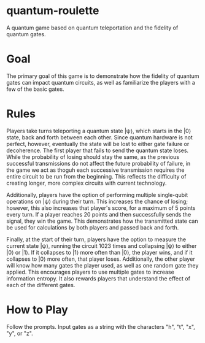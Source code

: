 # quantum-roulette
A quantum game based on quantum teleportation and the fidelity of quantum gates.


# Goal
The primary goal of this game is to demonstrate how the fidelity of quantum gates can impact quantum circuits, as well as familiarize the players with a few of the basic gates.


# Rules
Players take turns teleporting a quantum state |ψ⟩, which starts in the |0⟩ state, back and forth between each other. Since quantum hardware is not perfect, however, eventually the state will be lost to either gate failure or decoherence. The first player that fails to send the quantum state loses. While the probability of losing should stay the same, as the previous successful transmissions do not affect the future probability of failure, in the game we act as thoguh each successive transmission requires the entire circuit to be run from the beginning. This reflects the difficulty of creating longer, more complex circuits with current technology.

Additionally, players have the option of performing multiple single-qubit operations on |ψ⟩ during their turn. This increases the chance of losing; however, this also increases that player's score, for a maximum of 5 points every turn. If a player reaches 20 points and then successfully sends the signal, they win the game. This demonstrates how the transmitted state can be used for calculations by both players and passed back and forth.

Finally, at the start of their turn, players have the option to measure the current state |ψ⟩, running the circuit 1023 times and collapsing |ψ⟩ to either |0⟩ or |1⟩. If it collapses to |1⟩ more often than |0⟩, the player wins, and if it collapses to |0⟩ more often, that player loses. Additionally, the other player will know how many gates the player used, as well as one random gate they applied. This encourages players to use multiple gates to increase information entropy. It also rewards players that understand the effect of each of the different gates.


# How to Play
Follow the prompts. Input gates as a string with the characters "h", "t", "x", "y", or "z".
